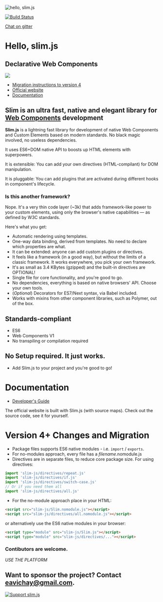 ![hello, slim.js](./docs/slim2.png)

[![Build Status](https://semaphoreci.com/api/v1/eavichay/slim-js/branches/master/badge.svg)](https://semaphoreci.com/eavichay/slim-js)

[Chat on gitter](https://gitter.im/slim-js/Lobby?utm_source=share-link&utm_medium=link&utm_campaign=share-link)

# Hello, slim.js

## Declarative Web Components
![](https://user-images.githubusercontent.com/1084459/57362057-9de38200-7186-11e9-9421-bed1673ce541.png)

- [Migration instructions to version 4](#version-4-changes-and-migration)
- [Official website](http://slimjs.com)
- [Documentation](https://github.com/slimjs/slim.js/wiki)


## Slim is an ultra fast, native and elegant library for [Web Components](https://www.webcomponents.org/introduction) development

**Slim.js** is a lightning fast library for development of native Web Components and Custom Elements based on modern standards. No black magic involved, no useless dependencies.

It uses ES6+DOM native API to boosts up HTML elements with superpowers.

It is extensible: You can add your own directives (HTML-compilant) for DOM manipulation.

It is pluggable: You can add plugins that are activated during different hooks in component's lifecycle.

### Is this another framework?
Nope. It's a very thin code layer (~3k) that adds framework-like power to your custom elements, using only the browser's native capabilities &mdash; as defined by W3C standards.

Here's what you get:
- Automatic rendering using templates.
- One-way data binding, derived from templates. No need to declare which properties are what.
- It can be extended: anyone can add custom plugins or directives.
- It feels like a framework (in a good way), but without the limits of a classic framework. It works everywhere, you pick your own framework.
- It's as small as 3.4 KBytes (gzipped) and the built-in directives are OPTIONAL!
- Single file for core functionality, and you're good to go.
- No dependencies, everything is based on native browsers' API. Choose your own tools.
- (_Optional_) Decorators for ES7/Next syntax, via Babel included.
- Works with mixins from other component libraries, such as Polymer, out of the box.

## Standards-compliant
- ES6
- Web Components V1
- No transpiling or compilation required

## No Setup required. It just works.
- Add Slim.js to your project and you're good to go!

# Documentation
- [Developer's Guide](http://slimjs.com)

The official website is built with Slim.js (with source maps). Check out the source code, see it for yourself.

# Version 4+ Changes and Migration
- Package files supports ES6 native modules - i.e. `import` / `exports`.
- For no-modules approach, every file has a _filename_.nomodule.js
- Directives are in separate files, to reduce core package size. For using directives:

```js
import 'slim-js/directives/repeat.js'
import 'slim-js/directives/if.js'
import 'slim-js/directives/switch-case.js'
// Or if you need them all
import 'slim-js/directives/all.js'
```

- For the no-module approach place in your HTML:

```html
<script src="slim-js/Slim.nomodule.js"></script>
<script src="slim-js/directives/all.nomodule.js"></script>
```

or alternatively use the ES6 native modules in your browser:

```html
<script type="module" src="slim-js/Slim.js"></script>
<script type="module" src="slim-js/directives/..."></script>
```

### Contibutors are welcome.

*USE THE PLATFORM*

## Want to sponsor the project? Contact **eavichay@gmail.com**.

[![Support slim.js](https://liberapay.com/assets/widgets/donate.svg)](https://liberapay.com/eavichay/donate)

